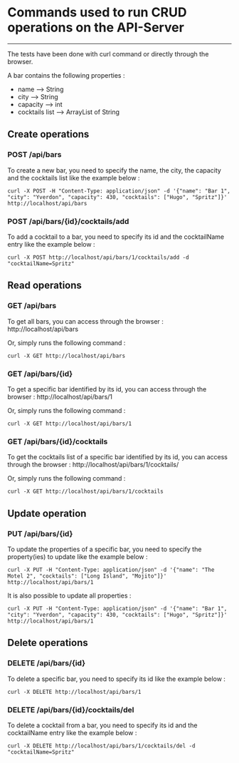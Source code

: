 # Commands used to run CRUD operations on the API-Server
***

The tests have been done with curl command or directly through the browser.

A bar contains the following properties :
- name --> String
- city --> String
- capacity --> int
- cocktails list --> ArrayList of String

## Create operations
### POST /api/bars
To create a new bar, you need to specify the name, the city, the capacity and the cocktails list like the example below :
```
curl -X POST -H "Content-Type: application/json" -d '{"name": "Bar 1", "city": "Yverdon", "capacity": 430, "cocktails": ["Hugo", "Spritz"]}' http://localhost/api/bars
```
### POST /api/bars/{id}/cocktails/add
To add a cocktail to a bar, you need to specify its id and the cocktailName entry like the example below :
```
curl -X POST http://localhost/api/bars/1/cocktails/add -d "cocktailName=Spritz"
```

## Read operations
### GET /api/bars
To get all bars, you can access through the browser :
http://localhost/api/bars

Or, simply runs the following command :
```
curl -X GET http://localhost/api/bars
```

### GET /api/bars/{id}
To get a specific bar identified by its id, you can access through the browser :
http://localhost/api/bars/1

Or, simply runs the following command :
```
curl -X GET http://localhost/api/bars/1
```

### GET /api/bars/{id}/cocktails
To get the cocktails list of a specific bar identified by its id, you can access through the browser :
http://localhost/api/bars/1/cocktails/

Or, simply runs the following command :
```
curl -X GET http://localhost/api/bars/1/cocktails
```

## Update operation
### PUT /api/bars/{id}
To update the properties of a specific bar, you need to specify the property(ies) to update like the example below :
```
curl -X PUT -H "Content-Type: application/json" -d '{"name": "The Motel 2", "cocktails": ["Long Island", "Mojito"]}' http://localhost/api/bars/1 
```

It is also possible to update all properties :
```
curl -X PUT -H "Content-Type: application/json" -d '{"name": "Bar 1", "city": "Yverdon", "capacity": 430, "cocktails": ["Hugo", "Spritz"]}' http://localhost/api/bars/1
```

## Delete operations
### DELETE /api/bars/{id}
To delete a specific bar, you need to specify its id like the example below :
```
curl -X DELETE http://localhost/api/bars/1
```

### DELETE /api/bars/{id}/cocktails/del
To delete a cocktail from a bar, you need to specify its id and the cocktailName entry like the example below :
```
curl -X DELETE http://localhost/api/bars/1/cocktails/del -d "cocktailName=Spritz"
```
